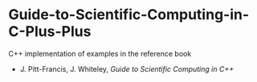 # Guide-to-Scientific-Computing-in-C-Plus-Plus

C++ implementation of examples in the reference book

- J. Pitt-Francis, J. Whiteley, *Guide to Scientific Computing in C++*
